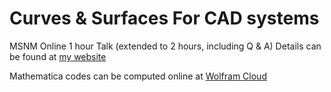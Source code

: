 # Curves & Surfaces For CAD systems
MSNM Online 1 hour Talk (extended to 2 hours, including Q & A) 
Details can be found at [my website](https://sites.google.com/site/gobithaasan/online-talk?authuser=0)

Mathematica codes can be computed online at [Wolfram Cloud](https://www.wolframcloud.com/obj/gobithaasan/Published/MSNM-codes.nb)
